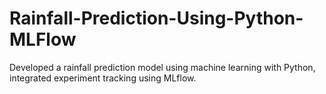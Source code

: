 # Rainfall-Prediction-Using-Python-MLFlow
Developed a rainfall prediction model using machine learning with Python, integrated experiment tracking using MLflow.
